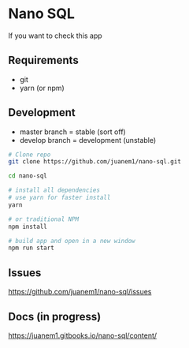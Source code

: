 # Nano SQL
If you want to check this app

## Requirements
* git
* yarn (or npm)

## Development
- master branch = stable (sort off)
- develop branch = development (unstable)

``` bash
# Clone repo
git clone https://github.com/juanem1/nano-sql.git

cd nano-sql

# install all dependencies
# use yarn for faster install
yarn

# or traditional NPM
npm install

# build app and open in a new window
npm run start
```

## Issues

https://github.com/juanem1/nano-sql/issues

## Docs (in progress)

https://juanem1.gitbooks.io/nano-sql/content/

